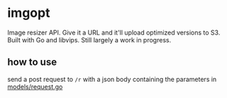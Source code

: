 # imgopt

Image resizer API. Give it a URL and it'll upload optimized versions to S3. Built with Go and libvips. Still largely a work in progress.

## how to use

send a post request to `/r` with a json body containing the parameters in [models/request.go](./models/request.go)